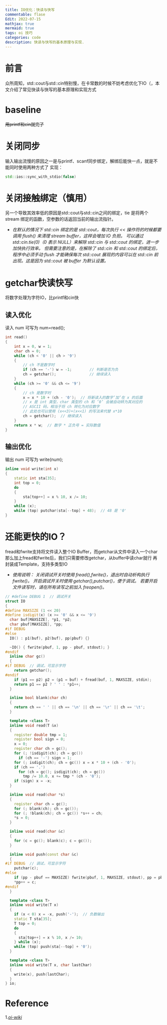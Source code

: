 ```yaml
---
title: IO优化：快读与快写
commentable: flase
Edit: 2022-07-15
mathjax: true
mermaid: true
tags: oi 技巧
categories: code  
description: 快读与快写的基本原理与实现.
---
```


# 前言
众所周知，std::cout与std::cin特别慢，在卡常数的时候不妨考虑优化下IO（，本文介绍了常见快读与快写的基本原理和实现方式

# baseline 
~~用printf和cin就完了~~

# 关闭同步
输入输出流慢的原因之一是与printf、scanf同步绑定，解绑后能快一点，就是不能同时使用两种方式了
实现：
```cpp
std::ios::sync_with_stdio(false)
```

# 关闭接触绑定（慎用）
另一个导致其效率低的原因是std::cout与std::cin之间的绑定，tie 是将两个 stream 绑定的函数，空参数的话返回当前的输出流指针。
* *在默认的情况下 std::cin 绑定的是 std::cout，每次执行 << 操作符的时候都要调用 flush() 来清理 stream buffer，这样会增加 IO 负担。
可以通过 std::cin.tie(0)（0 表示 NULL）来解除 std::cin 与 std::cout 的绑定，进一步加快执行效率。
但需要注意的是，在解除了 std::cin 和 std::cout 的绑定后，程序中必须手动 flush 才能确保每次 std::cout 展现的内容可以在 std::cin 前出现。这是因为 std::cout 被 buffer 为默认设置。*

# getchar快读快写
将数字处理为字符IO，比printf和cin快
## 读入优化
读入 num 可写为 num=read();
```c
int read() 
{
    int x = 0, w = 1;
    char ch = 0;
    while (ch < '0' || ch > '9') 
    {  
        // ch 不是数字时
        if (ch == '-') w = -1;        // 判断是否为负
        ch = getchar();               // 继续读入
    }
    while (ch >= '0' && ch <= '9') 
    {  
        // ch 是数字时
        x = x * 10 + (ch - '0');  // 将新读入的数字’加’在 x 的后面
        // x 是 int 类型，char 类型的 ch 和 ’0’ 会被自动转为其对应的
        // ASCII 码，相当于将 ch 转化为对应数字
        // 此处也可以使用 (x<<3)+(x<<1) 的写法来代替 x*10
        ch = getchar();  // 继续读入
    }
    return x * w;  // 数字 * 正负号 = 实际数值
}
```

## 输出优化
输出 num 可写为 write(num);
```cpp
inline void write(int x) 
{
    static int sta[35];
    int top = 0;
    do 
    {
        sta[top++] = x % 10, x /= 10;
    } 
    while (x);
    while (top) putchar(sta[--top] + 48);  // 48 是 '0'
}

```

# 还能更快的IO？
fread和fwrite支持将文件读入整个IO Buffer，而getchar从文件中读入一个char
那么加上fread和fwrite后，我们只需要修改getchar，从buffer中读char就行
再封装成Template，支持多类型IO
* *使用说明：
关闭调试开关时使用 fread(),fwrite()，退出时自动析构执行 fwrite()。
开启调试开关时使用 getchar(),putchar()，便于调试。
若要开启文件读写时，请在所有读写之前加入 freopen()。*
```cpp
// #define DEBUG 1  // 调试开关
struct IO 
{
#define MAXSIZE (1 << 20)
#define isdigit(x) (x >= '0' && x <= '9')
  char buf[MAXSIZE], *p1, *p2;
  char pbuf[MAXSIZE], *pp;
#if DEBUG
#else
  IO() : p1(buf), p2(buf), pp(pbuf) {}

  ~IO() { fwrite(pbuf, 1, pp - pbuf, stdout); }
#endif
  inline char gc() 
  {
#if DEBUG  // 调试，可显示字符
    return getchar();
#endif
    if (p1 == p2) p2 = (p1 = buf) + fread(buf, 1, MAXSIZE, stdin);
    return p1 == p2 ? ' ' : *p1++;
  }

  inline bool blank(char ch) 
  {
    return ch == ' ' || ch == '\n' || ch == '\r' || ch == '\t';
  }

  template <class T>
  inline void read(T &x) 
  {
    register double tmp = 1;
    register bool sign = 0;
    x = 0;
    register char ch = gc();
    for (; !isdigit(ch); ch = gc())
      if (ch == '-') sign = 1;
    for (; isdigit(ch); ch = gc()) x = x * 10 + (ch - '0');
    if (ch == '.')
      for (ch = gc(); isdigit(ch); ch = gc())
        tmp /= 10.0, x += tmp * (ch - '0');
    if (sign) x = -x;
  }

  inline void read(char *s) 
  {
    register char ch = gc();
    for (; blank(ch); ch = gc());
    for (; !blank(ch); ch = gc()) *s++ = ch;
    *s = 0;
  }

  inline void read(char &c) 
  {
    for (c = gc(); blank(c); c = gc());
  }

  inline void push(const char &c) 
  {
#if DEBUG  // 调试，可显示字符
    putchar(c);
#else
    if (pp - pbuf == MAXSIZE) fwrite(pbuf, 1, MAXSIZE, stdout), pp = pbuf;
    *pp++ = c;
#endif
  }

  template <class T>
  inline void write(T x) 
  {
    if (x < 0) x = -x, push('-');  // 负数输出
    static T sta[35];
    T top = 0;
    do 
    {
      sta[top++] = x % 10, x /= 10;
    } while (x);
    while (top) push(sta[--top] + '0');
  }

  template <class T>
  inline void write(T x, char lastChar) 
  {
    write(x), push(lastChar);
  }
} io;
```

# Reference
1.[*oi-wiki*](https://oi-wiki.org/contest/io/#_9)
